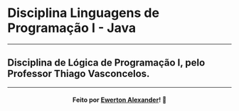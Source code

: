 # Disciplina Linguagens de Programação I - Java
---
## Disciplina de Lógica de Programação I, pelo Professor Thiago Vasconcelos.


---

<h4 align="center">
    Feito por <a href="https://www.linkedin.com/in/ewerton-alexander-780869232/" target="_blank">Ewerton Alexander</a>!
    <g-emoji class="g-emoji" alias="wave" fallback-src="https://github.githubassets.com/images/icons/emoji/unicode/1f44b.png">👋</g-emoji>
</h4>
